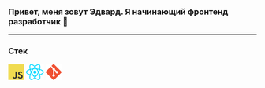 ### Привет, меня зовут Эдвард. Я начинающий фронтенд разработчик 👋

<hr>

### Стек
<img src='icons/javascript.png'> <img src='icons/react.png'> <img src='icons/git.png'>

